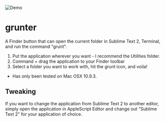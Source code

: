 ![Demo](http://i.imgur.com/8sgIPVk.png)

grunter
=======

A Finder button that can open the current folder in Sublime Text 2, Terminal, and run the command "grunt".

1. Put the application wherever you want - I recommend the Utilities folder. 
2. Command + drag the application to your Finder toolbar
3. Select a folder you want to work with, hit the grunt icon, and voila!

* Has only been tested on Mac OSX 10.9.3.

## Tweaking

If you want to change the application from Sublime Text 2 to another editor, simply open the application in AppleScript Editor and change out "Sublime Text 2" for your application of choice. 
